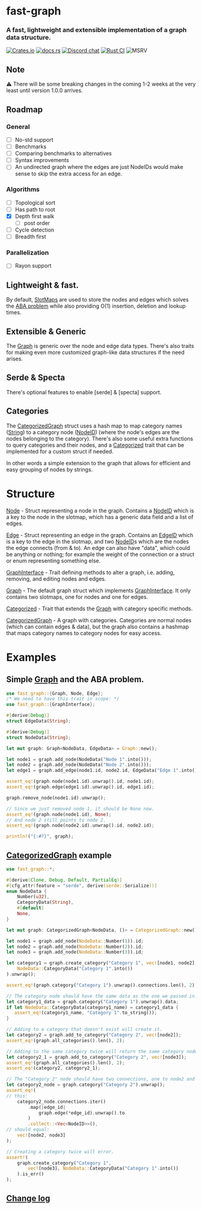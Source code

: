 fast-graph
=========
### A fast, lightweight and extensible implementation of a graph data structure.

[![Crates.io][crates-badge]][crates-url]
[![docs.rs][docsrs-badge]][docsrs-url]
[![Discord chat][discord-badge]][discord-url]
[![Rust CI](https://github.com/henke443/fast-graph/actions/workflows/rust-ci.yml/badge.svg)](https://github.com/henke443/fast-graph/actions/workflows/rust-ci.yml)
![MSRV][msrv-badge]

## Note
 ⚠️ There will be some breaking changes in the coming 1-2 weeks at the very least until version 1.0.0 arrives.

## Roadmap
### General
- [ ] No-std support 
- [ ] Benchmarks 
- [ ] Comparing benchmarks to alternatives 
- [ ] Syntax improvements 
- [ ] An undirected graph where the edges are just NodeIDs would make sense to skip the extra access for an edge. 

### Algorithms
- [ ] Topological sort 
- [ ] Has path to root 
- [x] Depth first walk
    - [ ] post order
- [ ] Cycle detection 
- [ ] Breadth first 

### Parallelization
- [ ] Rayon support 


## Lightweight & fast.
By default, [SlotMaps](https://docs.rs/slotmap/latest/slotmap/index.html) are used to store the nodes and edges which solves the [ABA problem] while also providing O(1) insertion, deletion and lookup times.

 [ABA problem]: https://en.wikipedia.org/wiki/ABA_problem
 
## Extensible & Generic

The [Graph] is generic over the node and edge data types. There's also traits for making even more customized graph-like data structures if the need arises.

[`std::HashMap`]: https://doc.rust-lang.org/std/collections/struct.HashMap.html

## Serde & Specta

There's optional features to enable [serde] & [specta] support.

## Categories

The [CategorizedGraph] struct uses a hash map to map category names ([String](https://doc.rust-lang.org/std/string/index.html)) to a category node ([NodeID]) (where the node's edges are the nodes belonging to the category).
There's also some useful extra functions to query categories and their nodes, and a [Categorized] trait that can be implemented for a custom struct if needed.

In other words a simple extension to the graph that allows for efficient and easy grouping of nodes by strings.

# Structure
[Node] - Struct representing a node in the graph. Contains a [NodeID] which is a key to the node in the slotmap, which has a generic data field and a list of edges.

[Edge] - Struct representing an edge in the graph. Contains an [EdgeID] which is a key to the edge in the slotmap, and two [NodeID]s which are the nodes the edge connects (from & to). An edge can also have "data", which could be anything or nothing; for example the weight of the connection or a struct or enum representing something else.

[GraphInterface] - Trait defining methods to alter a graph, i.e. adding, removing, and editing nodes and edges.

[Graph] - The default graph struct which implements [GraphInterface]. It only contains two slotmaps, one for nodes and one for edges.

[Categorized] - Trait that extends the [Graph] with category specific methods.

[CategorizedGraph] - A graph with categories. Categories are normal nodes (which can contain edges & data), but the graph also contains a hashmap that maps category names to category nodes for easy access.

# Examples

## Simple [Graph] and the ABA problem.

 ```rs
 use fast_graph::{Graph, Node, Edge};
 /* We need to have this trait in scope: */
 use fast_graph::{GraphInterface};

 #[derive(Debug)]
 struct EdgeData(String);
 
 #[derive(Debug)]
 struct NodeData(String);

 let mut graph: Graph<NodeData, EdgeData> = Graph::new();

 let node1 = graph.add_node(NodeData("Node 1".into()));
 let node2 = graph.add_node(NodeData("Node 2".into()));
 let edge1 = graph.add_edge(node1.id, node2.id, EdgeData("Edge 1".into()));

 assert_eq!(graph.node(node1.id).unwrap().id, node1.id);
 assert_eq!(graph.edge(edge1.id).unwrap().id, edge1.id);

 graph.remove_node(node1.id).unwrap();

 // Since we just removed node 1, it should be None now.
 assert_eq!(graph.node(node1.id), None);
 // And node 2 still points to node 2.
 assert_eq!(graph.node(node2.id).unwrap().id, node2.id);

 println!("{:#?}", graph);

 ```

 ## [CategorizedGraph] example
 ```rs
 use fast_graph::*;

 #[derive(Clone, Debug, Default, PartialEq)]
 #[cfg_attr(feature = "serde", derive(serde::Serialize))]
 enum NodeData {
     Number(u32),
     CategoryData(String),
     #[default]
     None,
 }

 let mut graph: CategorizedGraph<NodeData, ()> = CategorizedGraph::new();

 let node1 = graph.add_node(NodeData::Number(1)).id;
 let node2 = graph.add_node(NodeData::Number(2)).id;
 let node3 = graph.add_node(NodeData::Number(3)).id;

 let category1 = graph.create_category("Category 1", vec![node1, node2],
     NodeData::CategoryData("Category 1".into())
 ).unwrap();
 
 assert_eq!(graph.category("Category 1").unwrap().connections.len(), 2);
 
 // The category node should have the same data as the one we passed in.
 let category1_data = graph.category("Category 1").unwrap().data;
 if let NodeData::CategoryData(category1_name) = category1_data {
    assert_eq!(category1_name, "Category 1".to_string());
 }
 
 // Adding to a category that doesn't exist will create it. 
 let category2 = graph.add_to_category("Category 2", vec![node2]);
 assert_eq!(graph.all_categories().len(), 2);
 
 // Adding to the same category twice will return the same category node.
 let category2_1 = graph.add_to_category("Category 2", vec![node3]);
 assert_eq!(graph.all_categories().len(), 2);
 assert_eq!(category2, category2_1);
 
 // The "Category 2" node should have two connections, one to node2 and one to node3.
 let category2_node = graph.category("Category 2").unwrap();
 assert_eq!(
 // this:
     category2_node.connections.iter()
         .map(|edge_id|
             graph.edge(*edge_id).unwrap().to
         )
         .collect::<Vec<NodeID>>(),
 // should equal:
     vec![node2, node3]
 );

 // Creating a category twice will error.
 assert!(
     graph.create_category("Category 1",
         vec![node3], NodeData::CategoryData("Category 1".into())
     ).is_err()
 );
 ```

## [Change log](CHANGELOG.md)


[Graph]: https://docs.rs/fast-graph/latest/fast_graph/struct.Graph.html
[Node]: https://docs.rs/fast-graph/latest/fast_graph/node/struct.Node.html
[NodeID]: https://docs.rs/fast-graph/latest/fast_graph/node/struct.NodeID.html
[Edge]: https://docs.rs/fast-graph/latest/fast_graph/edge/struct.Edge.html
[EdgeID]: https://docs.rs/fast-graph/latest/fast_graph/edge/struct.EdgeID.html
[GraphInterface]: https://docs.rs/fast-graph/latest/fast_graph/graph_interface/trait.GraphInterface.html
[Categorized]: https://docs.rs/fast-graph/latest/fast_graph/categories/trait.Categorized.html
[CategorizedGraph]: https://docs.rs/fast-graph/latest/fast_graph/categories/struct.CategorizedGraph.html


[API documentation]: https://docs.rs/fast-graph/
[docsrs-badge]: https://img.shields.io/docsrs/fast-graph
[docsrs-url]: https://docs.rs/fast-graph/latest/fast_graph
[crates-badge]: https://img.shields.io/crates/v/fast-graph.svg
[crates-url]: https://crates.io/crates/fast-graph
[discord-badge]:  https://img.shields.io/discord/1225406740070404148?logo=discord&style=flat
[discord-url]: https://discord.gg/HFesdB4c
[msrv-badge]: https://img.shields.io/badge/rustc-1.75+-blue.svg
[RELEASES]: RELEASES.rst
